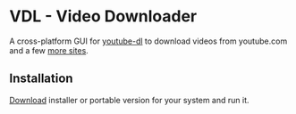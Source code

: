 # VDL - Video Downloader
A cross-platform GUI for [youtube-dl](https://ytdl-org.github.io/youtube-dl/index.html) to download videos from youtube.com and a few [more sites](https://ytdl-org.github.io/youtube-dl/supportedsites.html).

## Installation
[Download](https://github.com/engatec/vdl/releases) installer or portable version for your system and run it.  
